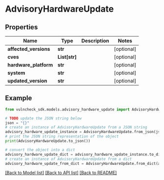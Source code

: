 # AdvisoryHardwareUpdate


## Properties

Name | Type | Description | Notes
------------ | ------------- | ------------- | -------------
**affected_versions** | **str** |  | [optional] 
**cves** | **List[str]** |  | [optional] 
**hardware_platform** | **str** |  | [optional] 
**system** | **str** |  | [optional] 
**updated_version** | **str** |  | [optional] 

## Example

```python
from vulncheck_sdk.models.advisory_hardware_update import AdvisoryHardwareUpdate

# TODO update the JSON string below
json = "{}"
# create an instance of AdvisoryHardwareUpdate from a JSON string
advisory_hardware_update_instance = AdvisoryHardwareUpdate.from_json(json)
# print the JSON string representation of the object
print(AdvisoryHardwareUpdate.to_json())

# convert the object into a dict
advisory_hardware_update_dict = advisory_hardware_update_instance.to_dict()
# create an instance of AdvisoryHardwareUpdate from a dict
advisory_hardware_update_from_dict = AdvisoryHardwareUpdate.from_dict(advisory_hardware_update_dict)
```
[[Back to Model list]](../README.md#documentation-for-models) [[Back to API list]](../README.md#documentation-for-api-endpoints) [[Back to README]](../README.md)


